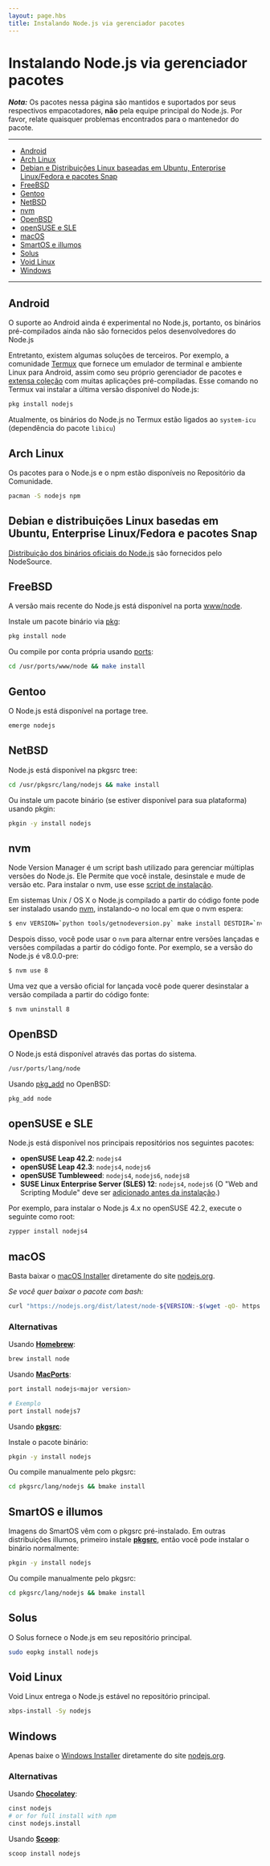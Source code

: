 ```yaml
---
layout: page.hbs
title: Instalando Node.js via gerenciador pacotes
---
```


# Instalando Node.js via gerenciador pacotes

***Nota:*** Os pacotes nessa página são mantidos e suportados por seus respectivos empacotadores, **não** pela equipe principal do Node.js. Por favor, relate quaisquer problemas encontrados para o mantenedor do pacote.

----------------------------

* [Android](#android)
* [Arch Linux](#arch-linux)
* [Debian e Distribuições Linux baseadas em Ubuntu, Enterprise Linux/Fedora e pacotes Snap](#debian-and-ubuntu-based-linux-distributions-enterprise-linux-fedora-and-snap-packages)
* [FreeBSD](#freebsd)
* [Gentoo](#gentoo)
* [NetBSD](#netbsd)
* [nvm](#nvm)
* [OpenBSD](#openbsd)
* [openSUSE e SLE](#opensuse-and-sle)
* [macOS](#macos)
* [SmartOS e illumos](#smartos-and-illumos)
* [Solus](#solus)
* [Void Linux](#void-linux)
* [Windows](#windows)

----------------------------

## Android

O suporte ao Android ainda é experimental no Node.js, portanto, os binários pré-compilados ainda não são fornecidos pelos desenvolvedores do Node.js

Entretanto, existem algumas soluções de terceiros. Por exemplo, a comunidade [Termux](https://termux.com/) que fornece um emulador de terminal e ambiente Linux para Android, assim como seu próprio gerenciador de pacotes e [extensa coleção](https://github.com/termux/termux-packages) com muitas aplicações pré-compiladas. Esse comando no Termux vai instalar a última versão disponível do Node.js:

```bash
pkg install nodejs
```

Atualmente, os binários do Node.js no Termux estão ligados ao `system-icu` (dependência do pacote `libicu`)

## Arch Linux

Os pacotes para o Node.js e o npm estão disponíveis no Repositório da Comunidade.

```bash
pacman -S nodejs npm
```

## Debian e distribuições Linux basedas em  Ubuntu, Enterprise Linux/Fedora e pacotes Snap

[Distribuição dos binários oficiais do Node.js](https://github.com/nodesource/distributions/blob/master/README.md) são fornecidos pelo NodeSource.

## FreeBSD

A versão mais recente do Node.js está disponível na porta [www/node](http://freshports.org/www/node).

Instale um pacote binário via [pkg](https://www.freebsd.org/cgi/man.cgi?pkg):

```bash
pkg install node
```

Ou compile por conta própria usando [ports](https://www.freebsd.org/cgi/man.cgi?ports):

```bash
cd /usr/ports/www/node && make install
```

## Gentoo

O Node.js está disponível na portage tree.

```bash
emerge nodejs
```

## NetBSD

Node.js está disponível na pkgsrc tree:

```bash
cd /usr/pkgsrc/lang/nodejs && make install
```

Ou instale um pacote binário (se estiver disponível para sua plataforma)  usando pkgin:

```bash
pkgin -y install nodejs
```

## nvm

Node Version Manager é um script bash utilizado para gerenciar múltiplas versões do Node.js. Ele Permite
que você instale, desinstale e mude de versão etc. Para instalar o nvm, use esse [script de instalação](https://github.com/creationix/nvm#install-script).

Em sistemas Unix / OS X o Node.js compilado a partir do código fonte pode ser instalado usando [nvm](https://github.com/creationix/nvm), instalando-o no
local em que o nvm espera:

```bash
$ env VERSION=`python tools/getnodeversion.py` make install DESTDIR=`nvm_version_path v$VERSION` PREFIX=""
```

Despois disso, você pode usar o `nvm` para alternar entre versões lançadas e versões
compiladas a partir do código fonte.
Por exemplo, se a versão do Node.js é v8.0.0-pre:

```bash
$ nvm use 8
```

Uma vez que a versão oficial for lançada você pode querer desinstalar a versão compilada
a partir do código fonte:

```bash
$ nvm uninstall 8
```

## OpenBSD

O Node.js está disponível através das portas do sistema.

```bash
/usr/ports/lang/node
```

Usando [pkg_add](http://man.openbsd.org/OpenBSD-current/man1/pkg_add.1) no OpenBSD:

```bash
pkg_add node
```

## openSUSE e SLE

Node.js está disponível nos principais repositórios nos seguintes pacotes:

* **openSUSE Leap 42.2**: `nodejs4`
* **openSUSE Leap 42.3**: `nodejs4`, `nodejs6`
* **openSUSE Tumbleweed**: `nodejs4`, `nodejs6`, `nodejs8`
* **SUSE Linux Enterprise Server (SLES) 12**: `nodejs4`, `nodejs6`
  (O "Web and Scripting Module" deve ser [adicionado antes da instalação](https://www.suse.com/documentation/sles-12/book_sle_deployment/data/sec_add-ons_extensions.html).)

Por exemplo, para instalar o Node.js 4.x no openSUSE 42.2, execute o seguinte como root:

```bash
zypper install nodejs4
```

## macOS

Basta baixar o [macOS Installer](https://nodejs.org/#download) diretamente do site [nodejs.org](https://nodejs.org).

_Se você quer baixar o pacote com bash:_

```bash
curl "https://nodejs.org/dist/latest/node-${VERSION:-$(wget -qO- https://nodejs.org/dist/latest/ | sed -nE 's|.*>node-(.*)\.pkg</a>.*|\1|p')}.pkg" > "$HOME/Downloads/node-latest.pkg" && sudo installer -store -pkg "$HOME/Downloads/node-latest.pkg" -target "/"
```

### Alternativas

Usando **[Homebrew](http://brew.sh/)**:

```bash
brew install node
```

Usando **[MacPorts](http://www.macports.org/)**:

```bash
port install nodejs<major version>

# Exemplo
port install nodejs7
```

Usando **[pkgsrc](https://pkgsrc.joyent.com/install-on-osx/)**:

Instale o pacote binário:

```bash
pkgin -y install nodejs
```

Ou compile manualmente pelo pkgsrc:

```bash
cd pkgsrc/lang/nodejs && bmake install
```

## SmartOS e illumos

Imagens do SmartOS vêm com o pkgsrc pré-instalado. Em outras distribuições illumos, primeiro instale **[pkgsrc](https://pkgsrc.joyent.com/install-on-illumos/)**, então você pode instalar o binário normalmente:

```bash
pkgin -y install nodejs
```

Ou compile manualmente pelo pkgsrc:

```bash
cd pkgsrc/lang/nodejs && bmake install
```


## Solus

O Solus fornece o Node.js em seu repositório principal.

```bash
sudo eopkg install nodejs
```


## Void Linux

Void Linux entrega o Node.js estável no repositório principal.

```bash
xbps-install -Sy nodejs
```

## Windows

Apenas baixe o [Windows Installer](https://nodejs.org/#download) diretamente do site [nodejs.org](https://nodejs.org).

### Alternativas

Usando **[Chocolatey](http://chocolatey.org)**:

```bash
cinst nodejs
# or for full install with npm
cinst nodejs.install
```

Usando **[Scoop](http://scoop.sh/)**:

```bash
scoop install nodejs
```
